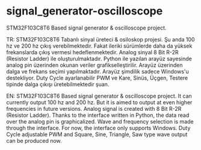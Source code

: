 # signal_generator-oscilloscope
 STM32F103C8T6 Based signal generator & oscilloscope project.


TR: STM32F103C8T6 Tabanlı sinyal üreteci & osiloskop projesi. Şu anda 100 hz ve 200 hz çıkış verebilmektedir. Fakat ileriki sürümlerde daha da yüksek frekanslarda çıkış vermesi hedeflenmektedir. Analog sinyal 8 Bit R-2R (Resistor Ladder) ile oluşturulmaktadır. Python ile yazılan arayüz sayesinde analog pin üzerinden okunan veriler grafikselleştirilir. Arayüz üzerinden dalga ve frekans seçimi yapılmaktadır. Arayüz şimdilik sadece Windows'u destekliyor. Duty Cycle ayarlanabilir PWM ve Kare, Sinüs, Üçgen, Testere tipinde dalga çıkışı üretebilmektedir şuan.

EN: STM32F103C8T6 Based signal generator & oscilloscope project. It can currently output 100 hz and 200 hz. But it is aimed to output at even higher frequencies in future versions. Analog signal is created with 8 Bit R-2R (Resistor Ladder). Thanks to the interface written in Python, the data read over the analog pin is graphicalized. Wave and frequency selection is made through the interface. For now, the interface only supports Windows. Duty Cycle adjustable PWM and Square, Sine, Triangle, Saw type wave output can be produced now.